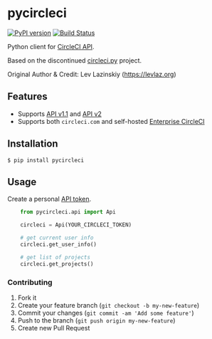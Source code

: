 # pycircleci

[![PyPI version](https://badge.fury.io/py/pycircleci.svg)](https://badge.fury.io/py/pycircleci)
[![Build Status](https://travis-ci.org/alpinweis/pycircleci.svg?branch=master)](https://travis-ci.org/alpinweis/pycircleci)

Python client for [CircleCI API](https://circleci.com/docs/2.0/api-intro/).

Based on the discontinued [circleci.py](https://github.com/levlaz/circleci.py) project.

Original Author & Credit: Lev Lazinskiy (https://levlaz.org)

## Features

- Supports [API v1.1](https://circleci.com/docs/api/#api-overview) and [API v2](https://circleci.com/docs/api/v2/)
- Supports both `circleci.com` and self-hosted [Enterprise CircleCI](https://circleci.com/enterprise/)

## Installation

    $ pip install pycircleci

## Usage

Create a personal [API token](https://circleci.com/docs/2.0/managing-api-tokens/#creating-a-personal-api-token).

```python
    from pycircleci.api import Api

    circleci = Api(YOUR_CIRCLECI_TOKEN)

    # get current user info
    circleci.get_user_info()

    # get list of projects
    circleci.get_projects()
```

### Contributing

1. Fork it
2. Create your feature branch (`git checkout -b my-new-feature`)
3. Commit your changes (`git commit -am 'Add some feature'`)
4. Push to the branch (`git push origin my-new-feature`)
5. Create new Pull Request
